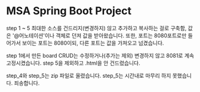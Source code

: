 # MSA Spring Boot Project

step 1 ~ 5 최대한 소스를 건드리지(변경하지) 않고 추가하고 복사하는 걸로 구축함, 값은 '@어노테이션'이나 객체로 던져 값을 받아왔습니다.
또한, 포트는 8080포트로만 들어가서 보이는 포트는 8080이되, 다른 포트는 값을 가져오고 넘겼습니다.

step 1에서 만든 board CRUD는 수정하거나(추가는 제외) 변경하지 않고 8081로 계속 고정시켰습니다.
step 5을 제외하고 .html을 안 건드렸습니다.

step_4와 step_5는 zip 파일로 올렸습니다.
step_5는 시간내로 마무리 하지 못했습니다. 죄송합니다.
